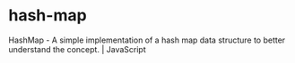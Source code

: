 # hash-map
HashMap - A simple implementation of a hash map data structure to better understand the concept. | JavaScript
